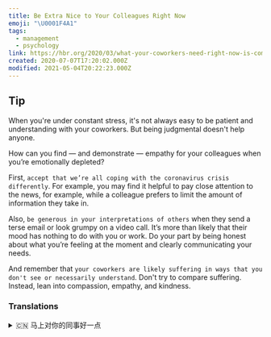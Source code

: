 ```yaml
---
title: Be Extra Nice to Your Colleagues Right Now
emoji: "\U0001F4A1"
tags:
  - management
  - psychology
link: https://hbr.org/2020/03/what-your-coworkers-need-right-now-is-compassion?utm_medium=email&utm_source=newsletter_daily&utm_campaign=mtod_notactsubs
created: 2020-07-07T17:20:02.000Z
modified: 2021-05-04T20:22:23.000Z
---
```


## Tip

When you're under constant stress, it's not always easy to be patient and understanding with your coworkers. But being judgmental doesn't help anyone.

How can you find — and demonstrate — empathy for your colleagues when you’re emotionally depleted?

First, `accept that we’re all coping with the coronavirus crisis differently`. For example, you may find it helpful to pay close attention to the news, for example, while a colleague prefers to limit the amount of information they take in.

Also, `be generous in your interpretations of others` when they send a terse email or look grumpy on a video call. It’s more than likely that their mood has nothing to do with you or work. Do your part by being honest about what you’re feeling at the moment and clearly communicating your needs.

And remember that `your coworkers are likely suffering in ways that you don't see or necessarily understand`. Don't try to compare suffering. Instead, lean into compassion, empathy, and kindness.

### Translations

<details>
   <summary>🇨🇳 马上对你的同事好一点</summary>

在持续的压力之下时，你很难对同事保有耐心，也很难理解他们。但评头论足对任何人都没有帮助。怎样才能在心情低落的时发现和展现出对同事的同情呢？

首先，承认事实，我们正在以不同的方式应对冠状病毒危机。比如，你可能会发现密切关注新闻很有帮助，而一个同事喜欢限制他们所接收的信息的数量。

另外，当别人发了一封简短的电子邮件，或者在视频电话里发脾气时，你要善意地理解他们。其情绪可能与你或工作毫无关系。做你该做的，诚实地表达你此刻的感受，清楚地表达你的需求。

记住，你的同事很可能正遭受着你看不见也不理解的痛苦。别试图比较痛苦。相反，要学会怜悯、同情和善良。

</details>
